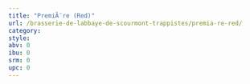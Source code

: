 ```yaml
---
title: "PremiÃ¨re (Red)"
url: /brasserie-de-labbaye-de-scourmont-trappistes/premia-re-red/
category: 
style: 
abv: 0
ibu: 0
srm: 0
upc: 0
---
```


